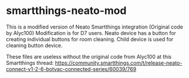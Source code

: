 # smartthings-neato-mod
This is a modified version of Neato Smartthings integration (Original code by Alyc100)
Modification is for D7 users. Neato device has a button for creating individual buttons for room cleaning. Child device is used for cleaning button device.

These files are useless without the original code from Alyc100 at this Smartthings thread:
https://community.smartthings.com/t/release-neato-connect-v1-2-6-botvac-connected-series/60039/769

